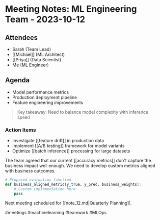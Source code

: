 # Meeting Notes: ML Engineering Team - 2023-10-12

## Attendees
- Sarah (Team Lead)
- [[Michael]] (ML Architect)
- [[Priya]] (Data Scientist)
- Me (ML Engineer)

## Agenda
- Model performance metrics
- Production deployment pipeline
- Feature engineering improvements

> Key takeaway: Need to balance model complexity with inference speed

### Action Items
- Investigate [[feature drift]] in production data
- Implement [[A/B testing]] framework for model variants
- Optimize [[batch inference]] processing for large datasets

The team agreed that our current [[accuracy metrics]] don't capture the business impact well enough. We need to develop custom metrics aligned with business outcomes.

```python
# Proposed evaluation function
def business_aligned_metric(y_true, y_pred, business_weights):
    # Custom implementation here
    pass
```

Next meeting scheduled for [[note_12.md|Quarterly Planning]].

#meetings #machinelearning #teamwork #MLOps